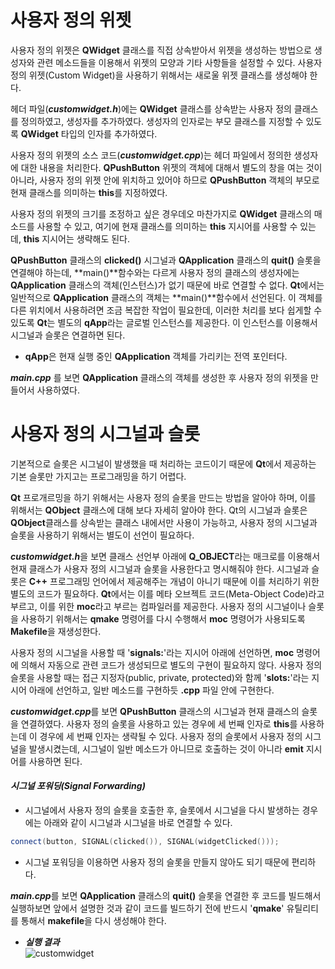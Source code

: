 # 사용자 정의 위젯

사용자 정의 위젯은 **QWidget** 클래스를 직접 상속받아서 위젯을 생성하는 방법으로 생성자와 관련 메소드들을 이용해서 위젯의 모양과 기타 사항들을 설정할 수 있다.
사용자 정의 위젯(Custom Widget)을 사용하기 위해서는 새로울 위젯 클래스를 생성해야 한다.

헤더 파일(***customwidget.h***)에는 **QWidget** 클래스를 상속받는 사용자 정의 클래스를 정의하였고, 생성자를 추가하였다. 생성자의 인자로는 부모 클래스를 지정할 수 있도록 **QWidget** 타입의 인자를 추가하였다.

사용자 정의 위젯의 소스 코드(***customwidget.cpp***)는 헤더 파일에서 정의한 생성자에 대한 내용을 처리한다. **QPushButton** 위젯의 객체에 대해서 별도의 창을 여는 것이 아니라, 사용자 정의 위젯 안에 위치하고 있어야 하므로 **QPushButton** 객체의 부모로 현재 클래스를 의미하는 **this**를 지정하였다.

사용자 정의 위젯의 크기를 조정하고 싶은 경우데오 마찬가지로 **QWidget** 클래스의 매소드를 사용할 수 있고, 여기에 현재 클래스를 의미하는 **this** 지시어를 사용할 수 있는데, **this** 지시어는 생략해도 된다.

**QPushButton** 클래스의 **clicked()** 시그널과 **QApplication** 클래스의 **quit()** 슬롯을 연결해야 하는데, **main()**함수와는 다르게 사용자 정의 클래스의 생성자에는 **QApplication** 클래스의 객체(인스턴스)가 없기 때문에 바로 연결할 수 없다. **Qt**에서는 일반적으로 **QApplication** 클래스의 객체는 **main()**함수에서 선언된다. 이 객체를 다른 위치에서 사용하려면 조금 복잡한 작업이 필요한데, 이러한 처리를 보다 쉽게할 수 있도록 **Qt**는 별도의 **qApp**라는 글로벌 인스턴스를 제공한다. 이 인스턴스를 이용해서 시그널과 슬롯은 연결하면 된다.

+ **qApp**은 현재 실행 중인 **QApplication** 객체를 가리키는 전역 포인터다.

***main.cpp*** 를 보면 **QApplication** 클래스의 객체를 생성한 후 사용자 정의 위젯을 만들어서 사용하였다.

# 사용자 정의 시그널과 슬롯

기본적으로 슬롯은 시그널이 발생했을 때 처리하는 코드이기 때문에 **Qt**에서 제공하는 기본 슬롯만 가지고는 프로그래밍을 하기 어렵다.

**Qt** 프로개르밍을 하기 위해서는 사용자 정의 슬롯을 만드는 방법을 알아야 하며, 이를 위해서는 **QObject** 클래스에 대해 보다 자세히 알아야 한다. Qt의 시그널과 슬롯은 **QObject**클래스를 상속받는 클래스 내에서만 사용이 가능하고, 사용자 정의 시그널과 슬롯을 사용하기 위해서는 별도이 선언이 필요하다.

***customwidget.h***을 보면 클래스 선언부 아래에 **Q_OBJECT**라는 매크로를 이용해서 현재 클래스가 사용자 정의 시그널과 슬롯을 사용한다고 명시해줘야 한다. 시그널과 슬롯은 **C++** 프로그래밍 언어에서 제공해주는 개념이 아니기 때문에 이를 처리하기 위한 별도의 코드가 필요하다. **Qt**에서는 이를 메타 오브젝트 코드(Meta-Object Code)라고 부르고, 이를 위한 **moc**라고 부르는 컴파일러를 제공한다. 사용자 정의 시그널이나 슬롯을 사용하기 위해서는 **qmake** 명령어를 다시 수행해서 **moc** 명령어가 사용되도록 **Makefile**을 재생성한다.

사용자 정의 시그널을 사용할 때 '**signals:**'라는 지시어 아래에 선언하면, **moc** 명령어에 의해서 자동으로 관련 코드가 생성되므로 별도의 구현이 필요하지 않다. 사용자 정의 슬롯을 사용할 때는 접근 지정자(public, private, protected)와 함께 '**slots:**'라는 지시어 아래에 선언하고, 일반 메소드를 구현하듯 **.cpp** 파일 안에 구현한다.

***customwidget.cpp***를 보면 **QPushButton** 클래스의 시그널과 현재 클래스의 슬롯을 연결하였다. 사용자 정의 슬롯을 사용하고 있는 경우에 세 번째 인자로 **this**를 사용하는데 이 경우에 세 번째 인자는 생략될 수 있다. 사용자 정의 슬롯에서 사용자 정의 시그널을 발생시켰는데, 시그널이 일반 메소드가 아니므로 호출하는 것이 아니라 **emit** 지시어를 사용하면 된다.

#### ***시그널 포워딩(Signal Forwarding)***
+ 시그널에서 사용자 정의 슬롯을 호출한 후, 슬롯에서 시그널을 다시 발생하는 경우에는 아래와 같이 시그널과 시그널을 바로 연결할 수 있다.
```cpp
connect(button, SIGNAL(clicked()), SIGNAL(widgetClicked()));
```
+ 시그널 포워딩을 이용하면 사용자 정의 슬롯을 만들지 않아도 되기 때문에 편리하다.

***main.cpp***를 보면 **QApplication** 클래스의 **quit()** 슬롯을 연결한 후 코드를 빌드해서 실행하보면 앞에서 설명한 것과 같이 코드를 빌드하기 전에 반드시 '**qmake**' 유틸리티를 통해서 **makefile**을 다시 생성해야 한다.

+ ***실행 결과***<br>
![customwidget](https://github.com/user-attachments/assets/c4347684-9786-49ff-90ae-448a05fccd0e)

